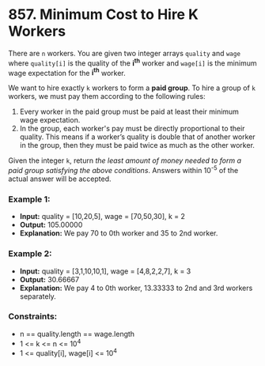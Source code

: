 # 857. Minimum Cost to Hire K Workers

There are `n` workers. You are given two integer arrays `quality` and `wage` where `quality[i]` is the quality of the **i<sup>th</sup>** worker and `wage[i]` is the minimum wage expectation for the **i<sup>th</sup>** worker.

We want to hire exactly `k` workers to form a **paid group**. To hire a group of `k` workers, we must pay them according to the following rules:

1. Every worker in the paid group must be paid at least their minimum wage expectation.
2. In the group, each worker's pay must be directly proportional to their quality. This means if a worker’s quality is double that of another worker in the group, then they must be paid twice as much as the other worker.

Given the integer `k`, return *the least amount of money needed to form a paid group satisfying the above conditions*. Answers within 10<sup>-5</sup> of the actual answer will be accepted.


### Example 1:
- **Input:** quality = [10,20,5], wage = [70,50,30], k = 2
- **Output:** 105.00000
- **Explanation:** We pay 70 to 0th worker and 35 to 2nd worker.

### Example 2:
- **Input:** quality = [3,1,10,10,1], wage = [4,8,2,2,7], k = 3
- **Output:** 30.66667
- **Explanation:** We pay 4 to 0th worker, 13.33333 to 2nd and 3rd workers separately.
 

### Constraints:
- n == quality.length == wage.length
- 1 <= k <= n <= 10<sup>4</sup>
- 1 <= quality[i], wage[i] <= 10<sup>4</sup>